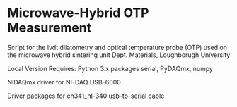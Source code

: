 # Microwave-Hybrid OTP Measurement
Script for the lvdt dilatometry and optical temperature probe (OTP) used on the microwave hybrid sintering unit Dept. Materials, Loughborugh University

Local Version Requires:
Python 3.x
    packages serial, PyDAQmx, numpy
    
NiDAQmx driver for NI-DAQ USB-6000

Driver packages for ch341_hl-340 usb-to-serial cable


